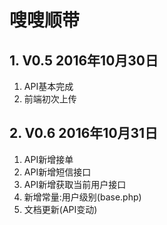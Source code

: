 # 嗖嗖顺带


## 1. V0.5 2016年10月30日
1. API基本完成
2. 前端初次上传

## 2. V0.6 2016年10月31日
1. API新增接单
2. API新增短信接口
3. API新增获取当前用户接口
4. 新增常量:用户级别(base.php)
5. 文档更新(API变动)


